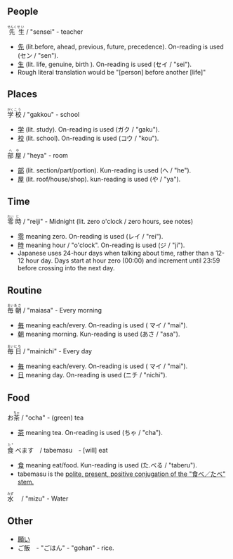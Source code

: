 
## People
<ruby>
  先 <rp>(</rp><rt>せんく</rt><rp>)</rp>
  生 <rp>(</rp><rt>せい</rt><rp>)</rp>
</ruby>/ "sensei"
- teacher 
<br>

* [先](https://jisho.org/search/先%20%23kanji) (lit.before, ahead, previous, future, precedence). On-reading is used (セン / "sen").
* [生](https://jisho.org/search/生%20%23kanji) (lit.  life, genuine, birth ). On-reading is used (セイ / "sei").
* Rough literal translation would be "[person] before another [life]"

## Places
<ruby>
  学 <rp>(</rp><rt>がく</rt><rp>)</rp>
  校 <rp>(</rp><rt>こう</rt><rp>)</rp>
</ruby>/ "gakkou"
- school 
<br>

* [学](https://jisho.org/search/%E5%AD%A6%20%23kanji) (lit. study). On-reading is used (ガク / "gaku").
* [校](https://jisho.org/search/%E6%A0%A1%20%23kanji) (lit. school). On-reading is used (コウ / "kou").


<ruby>
  部 <rp>(</rp><rt>へ</rt><rp>)</rp>
  屋 <rp>(</rp><rt>や</rt><rp>)</rp>
</ruby>/ "heya"
- room
<br>

* [部](https://jisho.org/search/%E9%83%A8%20%23kanji) (lit. section/part/portion). Kun-reading is used (へ / "he").
* [屋](https://jisho.org/search/%E5%B1%8B%20%23kanji) (lit. roof/house/shop). kun-reading is used (や / "ya").
  
  

## Time
<ruby>
  零 <rp>(</rp><rt>れい</rt><rp>)</rp>
  時 <rp>(</rp><rt>じ</rt><rp>)</rp>
</ruby>/ "reiji"
- Midnight (lit. zero o'clock / zero hours, see notes)
<br>

* [零](https://jisho.org/search/%E9%9B%B6%20%23kanji) meaning zero. On-reading is used (レイ / "rei").
* [時](https://jisho.org/search/%E6%99%82%20%23kanji) meaning hour / "o'clock". On-reading is used (ジ / "ji").
* Japanese uses 24-hour days when talking about time, rather than a 12-12 hour day. Days start at hour zero (00:00) and increment until 23:59 before crossing into the next day.


## Routine
<ruby>
  毎 <rp>(</rp><rt>まい</rt><rp>)</rp>
  朝 <rp>(</rp><rt>あさ</rt><rp>)</rp>
</ruby>/ "maiasa" - Every morning
<br>

* [毎](https://jisho.org/search/%E6%AF%8E%20%23kanji) meaning each/every. On-reading is used ( マイ / "mai").
* [朝](https://jisho.org/search/%E6%9C%9D%20%23kanji) meaning morning. Kun-reading is used (あさ / "asa").


<ruby>
  毎 <rp>(</rp><rt>まい</rt><rp>)</rp>
  日 <rp>(</rp><rt>にち</rt><rp>)</rp>
</ruby>/ "mainichi" - Every day
<br>

* [毎](https://jisho.org/search/%E6%AF%8E%20%23kanji) meaning each/every. On-reading is used ( マイ / "mai").
* [日](https://jisho.org/search/%E6%97%A5%20%23kanji) meaning day. On-reading is used (ニチ / "nichi").
  
  
  
  
## Food
<ruby>
  お <rp>(</rp><rt></rt><rp>)</rp>
  茶 <rp>(</rp><rt>ちゃ</rt><rp>)</rp>
</ruby>/ "ocha" - (green) tea
<br>

* [茶](https://jisho.org/search/%E8%8C%B6%20%23kanji) meaning tea. On-reading is used (ちゃ / "cha").

<ruby>
  食 <rp>(</rp><rt>た*</rt><rp>)</rp>
</ruby>べます　/ tabemasu　- [will] eat
<br>

* [食](https://jisho.org/search/%E9%A3%9F%20%23kanji) meaning eat/food. Kun-reading is used (た.べる / "taberu").
* tabemasu is the [polite, present, positive conjugation of the "食べ／たべ" stem.](http://www.japaneseverbconjugator.com/VerbDetails.asp?txtVerb=%E9%A3%9F%E3%81%B9%E3%82%8B)


<ruby>
  水 <rp>(</rp><rt>みず</rt><rp>)</rp>
</ruby>　/ "mizu" - Water
<br>

## Other

* [願い](https://jisho.org/search/%E9%A1%98%E3%81%84)
* ご飯　- "ごはん" - "gohan" - rice.
